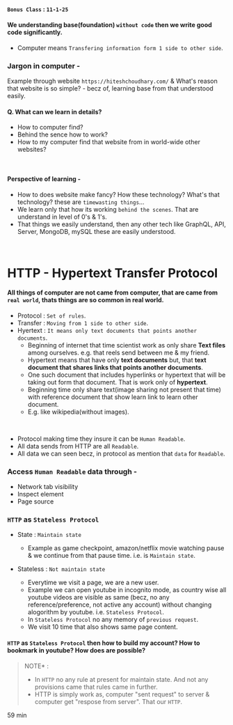 
#### `Bonus Class` : `11-1-25`


#### We understanding base(foundation) `without code` then we write good code significantly.
- Computer means `Transfering information form 1 side to other side`.

### Jargon in computer -
Example through website `https://hiteshchoudhary.com/` & What's reason that website is so simple? - becz of, learning base from that understood easily.
<br>

#### Q. What can we learn in details?
  - How to computer find?
  - Behind the sence how to work?
  - How to my computer find that website from in world-wide other websites?
<br>

#### Perspective of learning -
- How to does website make fancy? How these technology?  What's that technology? these are `timewasting things`...
- We learn only that how its working `behind the scenes`. That are understand in level of 0's & 1's.
- That things we easily understand, then any other tech like GraphQL, API, Server, MongoDB, mySQL these are easily understood.
<br>

# HTTP - Hypertext Transfer Protocol

#### All things of computer are not came from computer, that are came from `real world`, thats things are so common in real world.

  - Protocol : `Set of rules`.
  - Transfer : `Moving from 1 side to other side`.
  - Hyertext : `It means only text documents that points another documents`.
    - Beginning of internet that time scientist work as only share <b>Text files</b> among ourselves. e.g. that reels send between me & my friend.
    - Hypertext means that have only <b>text documents</b> but, that <b>text document that shares links that points another documents</b>.
    - One such document that includes hyperlinks or hypertext that will be taking out form that document. That is work only of <b>hypertext</b>.
    - Beginning time only share text(image sharing not present that time) with reference document that show learn link to learn other document.
    - E.g. like wikipedia(without images).
<br>

- Protocol making time they insure it can be `Human Readable`.
- All data sends from HTTP are all `Readable`.
- All data we can seen becz, in protocol as mention that `data` for `Readable`.

### Access `Human Readable` data through -
  - Network tab visibility
  - Inspect element
  - Page source

### `HTTP` as `Stateless Protocol`
- State : `Maintain state`
  - Example as game checkpoint, amazon/netflix movie watching pause & we continue from that pause time. i.e. is  `Maintain state`.

- Stateless : `Not maintain state`
  - Everytime we visit a page, we are a new user.
  - Example we can open youtube in incognito mode, as country wise all youtube videos are visible as same (becz, no any reference/preference, not active any account) without changing alogorithm by youtube. i.e. `Stateless Protocol`.
  - In `Stateless Protocol` no any memory of `previous request`.
  - We visit 10 time that also shows same page content.

#### `HTTP` as `Stateless Protocol` then how to build my account? How to bookmark in youtube? How does are possible?

> NOTE* : <br>
> - In `HTTP` no any rule at present for maintain state. And not any provisions came that rules came in further.
> - HTTP is simply work as, computer "sent request" to server & computer get "respose from server". That our `HTTP`.


59 min

